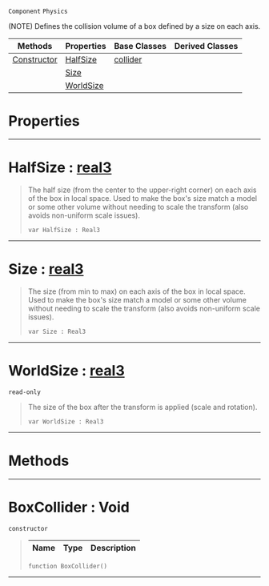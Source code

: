  `Component` `Physics`



(NOTE) Defines the collision volume of a box defined by a size on each axis.

|Methods|Properties|Base Classes|Derived Classes|
|---|---|---|---|
|[ Constructor](https://github.com/zeroengineteam/ZeroDocs/blob/master/code_reference/class_reference/boxcollider.markdown#boxcollider-void)|[ HalfSize](https://github.com/zeroengineteam/ZeroDocs/blob/master/code_reference/class_reference/boxcollider.markdown#halfsize-zero-engine-doc)|[collider](https://github.com/zeroengineteam/ZeroDocs/blob/master/code_reference/class_reference/collider.markdown)| |
| |[ Size](https://github.com/zeroengineteam/ZeroDocs/blob/master/code_reference/class_reference/boxcollider.markdown#size-zero-engine-documen)| | |
| |[ WorldSize](https://github.com/zeroengineteam/ZeroDocs/blob/master/code_reference/class_reference/boxcollider.markdown#worldsize-zero-engine-do)| | |


 #  Properties


---  
 #  HalfSize : [real3](https://github.com/zeroengineteam/ZeroDocs/blob/master/code_reference/zilch_base_types/real3.markdown)

> The half size (from the center to the upper-right corner) on each axis of the box in local space. Used to make the box's size match a model or some other volume without needing to scale the transform (also avoids non-uniform scale issues).
> ``` lang=cpp, name=Zilch
> var HalfSize : Real3


---  
 #  Size : [real3](https://github.com/zeroengineteam/ZeroDocs/blob/master/code_reference/zilch_base_types/real3.markdown)

> The size (from min to max) on each axis of the box in local space. Used to make the box's size match a model or some other volume without needing to scale the transform (also avoids non-uniform scale issues).
> ``` lang=cpp, name=Zilch
> var Size : Real3


---  
 #  WorldSize : [real3](https://github.com/zeroengineteam/ZeroDocs/blob/master/code_reference/zilch_base_types/real3.markdown)

 `read-only`

> The size of the box after the transform is applied (scale and rotation).
> ``` lang=cpp, name=Zilch
> var WorldSize : Real3


---  
 #  Methods


---  
 #  BoxCollider : Void

 `constructor`

> 
> |Name|Type|Description|
> |---|---|---|
> ``` lang=cpp, name=Zilch
> function BoxCollider()
> ``` 


---  
 

 